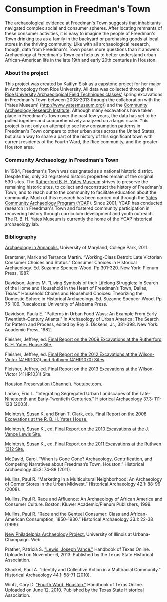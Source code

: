 <h1><a id="top">Consumption in Freedman's Town</a></h1>

The archaeological evidence at Freedman's Town suggests that inhabitants navigated complex social and consumer spheres. After locating remnants of these consumer activities, it is easy to imagine the people of Freedman's Town drinking tea as a family in the backyard or purchasing goods at local stores in the thriving community. Like with all archaeological research, though, data from Freedman's Town poses more questions than it answers. Archaeology at Freedman's Town can help us to better understand urban African-American life in the late 19th and early 20th centuries in Houston.

<h3><a id="about">About the project</a></h3>

This project was created by Kaitlyn Sisk as a capstone project for her major in Anthropology from Rice University. All data was collected through the [Rice University Archaeological Field Techniques classes'](http://freedmanstownarchaeology.rice.edu/index.html) spring excavations in Freedman's Town between 2008-2013 through the collaboration with the [Yates Museum] (http://www.yatesmuseum.org/) and the [Community Archaeology Research Institute](http://www.publicarchaeology.org/CARI/). Although many excavations have taken place in Freedman's Town over the past few years, the data has yet to be pulled together and comprehensively analyzed on a larger scale. This project is not only an attempt to see how consumption patterns in Freedman's Town compare to other urban sites across the United States, but also a way to share a part of the history of this significant town with current residents of the Fourth Ward, the Rice community, and the greater Houston area. 

<h3><a id="community">Community Archaeology in Freedman's Town</a></h3>

In 1984, Freedman's Town was designated as a national historic district. Despite this, only 30 registered historic properties remain of the original 530 sites. The [Rutherford B. H. Yates Museum](http://www.yatesmuseum.org/) strives to preserve the remaining historic sites, to collect and reconstruct the history of Freedman's Town, and to reach out to the community to facilitate education about the community. Much of this research has been carried out through the [Yates Community Archaeology Program (YCAP)](http://www.publicarchaeology.org/CARI/). Since 2001, YCAP has conducted research in Freedman's Town and fostered community participation in recovering history through curriculum development and youth outreach.  The R. B. H. Yates Museum is currently the home of the YCAP historical archaeology lab. 

<h3><a id="bibliography">Bibliography</a></h3>

[Archaeology in Annapolis.](http://www.aia.umd.edu/) University of Maryland, College Park, 2011. 

Brantsner, Mark and Terrance Martin. “Working-Class Detroit: Late Victorian Consumer Choices and Status.” Consumer Choices in Historical Archaeology. Ed. Suzanne Spencer-Wood. Pp 301-320. New York: Plenum Press, 1987. 

Davidson, James M. “Living Symbols of their Lifelong Struggles: In Search of the Home and Household in the Heart of Freedman’s Town, Dallas, Texas.” Household Chores and Household Choices: Theorizing the Domestic Sphere in Historical Archaeology. Ed. Suzanne Spencer-Wood. Pp 75-106. Tuscaloosa: University of Alabama Press.

Davidson, Paula E. "Patterns in Urban Food Ways: An Example From Early Twentieth-Century Atlanta." In Archaeology of Urban America: The Search for Pattern and Process, edited by Roy S. Dickens, Jr., 381-398. New York: Academic Press, 1982.

Fleisher, Jeffrey, ed. [Final Report on the 2009 Excavations at the Rutherford B. H. Yates House Site.](http://freedmanstownarchaeology.rice.edu/reports/2009YatesReport.pdf)

Fleisher, Jeffrey, ed. [Final Report on the 2012 Excavations at the Wilson-Victor (41HR1031) and Ruthven (41HR1070) Sites](http://freedmanstownarchaeology.rice.edu/reports/2012YatesReport.pdf)

Fleisher, Jeffrey, ed. Final Report on the 2013 Excavations at the Wilson-Victor (41HR1031) Site.

[Houston Preservation (Channel).](https://www.youtube.com/user/HoustonPreservation) Youtube.com.

Larsen, Eric L. “Integrating Segregated Urban Landscapes of the Late-Nineteenth and Early-Twentieth Centuries.” Historical Archaeology 37.3:  111-123 (2003). 

McIntosh, Susan K. and Brian T. Clark, eds. [Final Report on the 2008 Excavations at the R. B. H. Yates House.](http://freedmanstownarchaeology.rice.edu/reports/2008YatesReport.pdf)

McIntosh, Susan K., ed. [Final Report on the 2010 Excavations at the J. Vance Lewis Site.](http://freedmanstownarchaeology.rice.edu/reports/2010YatesReport.pdf)

McIntosh, Susan K., ed. [Final Report on the 2011 Excavations at the Ruthven 1312 Site.](http://freedmanstownarchaeology.rice.edu/reports/2011YatesReport.pdf)

McDavid, Carol. “When is Gone Gone? Archaeology, Gentrification, and Competing Narratives about Freedman’s Town, Houston.” Historical Archaeology 45.3: 74-88 (2011).

Mullins, Paul R. “Marketing in a Multicultural Neighborhood: An Archaeology of Corner Stores in the Urban Midwest.” Historical Archaeology 42.1: 88-96 (2008).

Mullins, Paul R. Race and Affluence: An Archaeology of African America and Consumer Culture. Boston: Kluwer Academic/Plenum Publishers, 1999.

Mullins, Paul R. “Race and the Genteel Consumer: Class and African-American Consumption, 1850-1930.” Historical Archaeology 33.1: 22-38 (1999).

[New Philadelphia Archaeology Project.](http://www.histarch.illinois.edu/NP/index.html) University of Illinois at Urbana-Champaign. Web.

Prather, Patricia S.  ["Lewis, Joseph Vance."](http://www.tshaonline.org/handbook/online/articles/fleaj) Handbook of Texas Online. Uploaded on November 6, 2013. Published by the Texas State Historical Association.

Shackel, Paul A. “Identity and Collective Action in a Multiracial Community.” Historical Archaeology 44.1: 58-71 (2010).

Wintz, Cary D. ["Fourth Ward, Houston."](http://www.tshaonline.org/handbook/online/articles/hpf01) Handbook of Texas Online. Uploaded on June 12, 2010. Published by the Texas State Historical Association.
